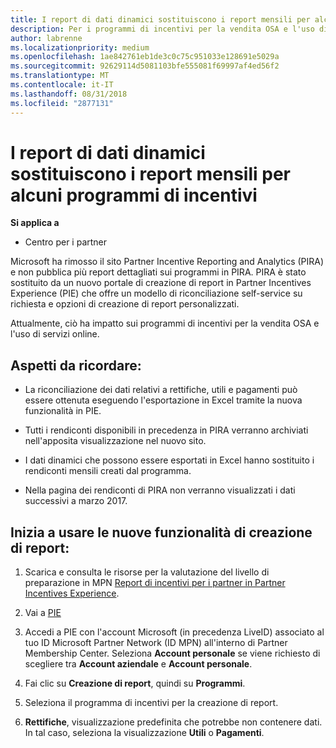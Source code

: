 ```yaml
---
title: I report di dati dinamici sostituiscono i report mensili per alcuni programmi di incentivi | Centro per i partner
description: Per i programmi di incentivi per la vendita OSA e l'uso di servizi online sono ora disponibili report di dati dinamici.
author: labrenne
ms.localizationpriority: medium
ms.openlocfilehash: 1ae842761eb1de3c0c75c951033e128691e5029a
ms.sourcegitcommit: 92629114d5081103bfe555081f69997af4ed56f2
ms.translationtype: MT
ms.contentlocale: it-IT
ms.lasthandoff: 08/31/2018
ms.locfileid: "2877131"
---
```

# <a name="live-data-reporting-replaces-monthly-reporting-for-some-incentives-programs"></a>I report di dati dinamici sostituiscono i report mensili per alcuni programmi di incentivi

**Si applica a**

-  Centro per i partner

Microsoft ha rimosso il sito Partner Incentive Reporting and Analytics (PIRA) e non pubblica più report dettagliati sui programmi in PIRA. PIRA è stato sostituito da un nuovo portale di creazione di report in Partner Incentives Experience (PIE) che offre un modello di riconciliazione self-service su richiesta e opzioni di creazione di report personalizzati. 

Attualmente, ciò ha impatto sui programmi di incentivi per la vendita OSA e l'uso di servizi online.

## <a name="things-to-remember"></a>Aspetti da ricordare: 

- La riconciliazione dei dati relativi a rettifiche, utili e pagamenti può essere ottenuta eseguendo l'esportazione in Excel tramite la nuova funzionalità in PIE.

- Tutti i rendiconti disponibili in precedenza in PIRA verranno archiviati nell'apposita visualizzazione nel nuovo sito. 

- I dati dinamici che possono essere esportati in Excel hanno sostituito i rendiconti mensili creati dal programma.

- Nella pagina dei rendiconti di PIRA non verranno visualizzati i dati successivi a marzo 2017.
 
## <a name="start-using-the-new-reporting-functionality"></a>Inizia a usare le nuove funzionalità di creazione di report: 

1. Scarica e consulta le risorse per la valutazione del livello di preparazione in MPN [Report di incentivi per i partner in Partner Incentives Experience](http://aka.ms/osareadiness ).

2. Vai a [PIE](https://partnerincentives.microsoft.com/)

3. Accedi a PIE con l'account Microsoft (in precedenza LiveID) associato al tuo ID Microsoft Partner Network (ID MPN) all'interno di Partner Membership Center. Seleziona **Account personale** se viene richiesto di scegliere tra **Account aziendale** e **Account personale**.

4. Fai clic su **Creazione di report**, quindi su **Programmi**. 

5. Seleziona il programma di incentivi per la creazione di report. 

6. **Rettifiche**, visualizzazione predefinita che potrebbe non contenere dati.  In tal caso, seleziona la visualizzazione **Utili** o **Pagamenti**.


 

 



